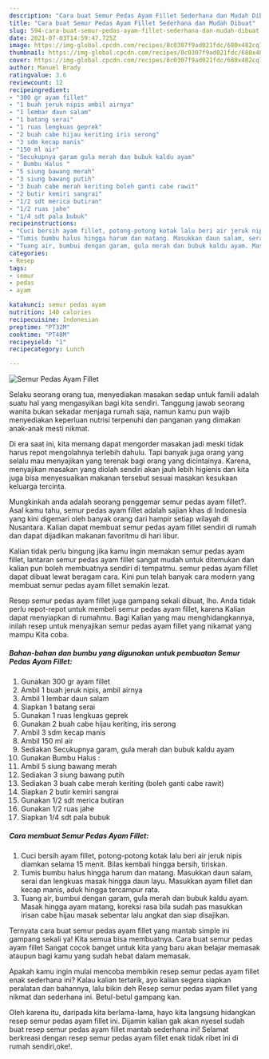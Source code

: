 ```yaml
---
description: "Cara buat Semur Pedas Ayam Fillet Sederhana dan Mudah Dibuat"
title: "Cara buat Semur Pedas Ayam Fillet Sederhana dan Mudah Dibuat"
slug: 594-cara-buat-semur-pedas-ayam-fillet-sederhana-dan-mudah-dibuat
date: 2021-07-03T14:59:47.725Z
image: https://img-global.cpcdn.com/recipes/8c0307f9ad021fdc/680x482cq70/semur-pedas-ayam-fillet-foto-resep-utama.jpg
thumbnail: https://img-global.cpcdn.com/recipes/8c0307f9ad021fdc/680x482cq70/semur-pedas-ayam-fillet-foto-resep-utama.jpg
cover: https://img-global.cpcdn.com/recipes/8c0307f9ad021fdc/680x482cq70/semur-pedas-ayam-fillet-foto-resep-utama.jpg
author: Manuel Brady
ratingvalue: 3.6
reviewcount: 12
recipeingredient:
- "300 gr ayam fillet"
- "1 buah jeruk nipis ambil airnya"
- "1 lembar daun salam"
- "1 batang serai"
- "1 ruas lengkuas geprek"
- "2 buah cabe hijau keriting iris serong"
- "3 sdm kecap manis"
- "150 ml air"
- "Secukupnya garam gula merah dan bubuk kaldu ayam"
- " Bumbu Halus "
- "5 siung bawang merah"
- "3 siung bawang putih"
- "3 buah cabe merah keriting boleh ganti cabe rawit"
- "2 butir kemiri sangrai"
- "1/2 sdt merica butiran"
- "1/2 ruas jahe"
- "1/4 sdt pala bubuk"
recipeinstructions:
- "Cuci bersih ayam fillet, potong-potong kotak lalu beri air jeruk nipis diamkan selama 15 menit. Bilas kembali hingga bersih, tiriskan."
- "Tumis bumbu halus hingga harum dan matang. Masukkan daun salam, serai dan lengkuas masak hingga daun layu. Masukkan ayam fillet dan kecap manis, aduk hingga tercampur rata."
- "Tuang air, bumbui dengan garam, gula merah dan bubuk kaldu ayam. Masak hingga ayam matang, koreksi rasa bila sudah pas masukkan irisan cabe hijau masak sebentar lalu angkat dan siap disajikan."
categories:
- Resep
tags:
- semur
- pedas
- ayam

katakunci: semur pedas ayam 
nutrition: 140 calories
recipecuisine: Indonesian
preptime: "PT32M"
cooktime: "PT48M"
recipeyield: "1"
recipecategory: Lunch

---
```



![Semur Pedas Ayam Fillet](https://img-global.cpcdn.com/recipes/8c0307f9ad021fdc/680x482cq70/semur-pedas-ayam-fillet-foto-resep-utama.jpg)

Selaku seorang orang tua, menyediakan masakan sedap untuk famili adalah suatu hal yang mengasyikan bagi kita sendiri. Tanggung jawab seorang  wanita bukan sekadar menjaga rumah saja, namun kamu pun wajib menyediakan keperluan nutrisi terpenuhi dan panganan yang dimakan anak-anak mesti nikmat.

Di era  saat ini, kita memang dapat mengorder masakan jadi meski tidak harus repot mengolahnya terlebih dahulu. Tapi banyak juga orang yang selalu mau menyajikan yang terenak bagi orang yang dicintainya. Karena, menyajikan masakan yang diolah sendiri akan jauh lebih higienis dan kita juga bisa menyesuaikan makanan tersebut sesuai masakan kesukaan keluarga tercinta. 



Mungkinkah anda adalah seorang penggemar semur pedas ayam fillet?. Asal kamu tahu, semur pedas ayam fillet adalah sajian khas di Indonesia yang kini digemari oleh banyak orang dari hampir setiap wilayah di Nusantara. Kalian dapat membuat semur pedas ayam fillet sendiri di rumah dan dapat dijadikan makanan favoritmu di hari libur.

Kalian tidak perlu bingung jika kamu ingin memakan semur pedas ayam fillet, lantaran semur pedas ayam fillet sangat mudah untuk ditemukan dan kalian pun boleh membuatnya sendiri di tempatmu. semur pedas ayam fillet dapat dibuat lewat beragam cara. Kini pun telah banyak cara modern yang membuat semur pedas ayam fillet semakin lezat.

Resep semur pedas ayam fillet juga gampang sekali dibuat, lho. Anda tidak perlu repot-repot untuk membeli semur pedas ayam fillet, karena Kalian dapat menyiapkan di rumahmu. Bagi Kalian yang mau menghidangkannya, inilah resep untuk menyajikan semur pedas ayam fillet yang nikamat yang mampu Kita coba.

<!--inarticleads1-->

##### Bahan-bahan dan bumbu yang digunakan untuk pembuatan Semur Pedas Ayam Fillet:

1. Gunakan 300 gr ayam fillet
1. Ambil 1 buah jeruk nipis, ambil airnya
1. Ambil 1 lembar daun salam
1. Siapkan 1 batang serai
1. Gunakan 1 ruas lengkuas geprek
1. Gunakan 2 buah cabe hijau keriting, iris serong
1. Ambil 3 sdm kecap manis
1. Ambil 150 ml air
1. Sediakan Secukupnya garam, gula merah dan bubuk kaldu ayam
1. Gunakan  Bumbu Halus :
1. Ambil 5 siung bawang merah
1. Sediakan 3 siung bawang putih
1. Sediakan 3 buah cabe merah keriting (boleh ganti cabe rawit)
1. Siapkan 2 butir kemiri sangrai
1. Gunakan 1/2 sdt merica butiran
1. Gunakan 1/2 ruas jahe
1. Siapkan 1/4 sdt pala bubuk




<!--inarticleads2-->

##### Cara membuat Semur Pedas Ayam Fillet:

1. Cuci bersih ayam fillet, potong-potong kotak lalu beri air jeruk nipis diamkan selama 15 menit. Bilas kembali hingga bersih, tiriskan.
1. Tumis bumbu halus hingga harum dan matang. Masukkan daun salam, serai dan lengkuas masak hingga daun layu. Masukkan ayam fillet dan kecap manis, aduk hingga tercampur rata.
1. Tuang air, bumbui dengan garam, gula merah dan bubuk kaldu ayam. Masak hingga ayam matang, koreksi rasa bila sudah pas masukkan irisan cabe hijau masak sebentar lalu angkat dan siap disajikan.




Ternyata cara buat semur pedas ayam fillet yang mantab simple ini gampang sekali ya! Kita semua bisa membuatnya. Cara buat semur pedas ayam fillet Sangat cocok banget untuk kita yang baru akan belajar memasak ataupun bagi kamu yang sudah hebat dalam memasak.

Apakah kamu ingin mulai mencoba membikin resep semur pedas ayam fillet enak sederhana ini? Kalau kalian tertarik, ayo kalian segera siapkan peralatan dan bahannya, lalu bikin deh Resep semur pedas ayam fillet yang nikmat dan sederhana ini. Betul-betul gampang kan. 

Oleh karena itu, daripada kita berlama-lama, hayo kita langsung hidangkan resep semur pedas ayam fillet ini. Dijamin kalian gak akan nyesel sudah buat resep semur pedas ayam fillet mantab sederhana ini! Selamat berkreasi dengan resep semur pedas ayam fillet enak tidak ribet ini di rumah sendiri,oke!.

